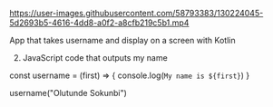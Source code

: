 

https://user-images.githubusercontent.com/58793383/130224045-5d2693b5-4616-4dd8-a0f2-a8cfb219c5b1.mp4

App that takes username and display on a screen with Kotlin

2. JavaScript code that outputs my name

 const username = (first) => {
	console.log(`My name is ${first}`)
  }

  username("Olutunde Sokunbi")

